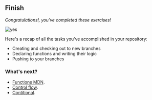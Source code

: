 ## Finish

_Congratulations!, you've completed these exercises!_

![yes](https://media1.tenor.com/m/xBCjoy1VnPUAAAAd/ken-dance.gif)

Here's a recap of all the tasks you've accomplished in your repository:

- Creating and checking out to new branches
- Declaring functions and writing their logic
- Pushing to your branches

### What's next?

- [Functions MDN](https://developer.mozilla.org/en-US/docs/Web/JavaScript/Reference/Functions).
- [Control flow](https://developer.mozilla.org/en-US/docs/Glossary/Control_flow).
- [Contitional](https://developer.mozilla.org/en-US/docs/Glossary/Conditional).
